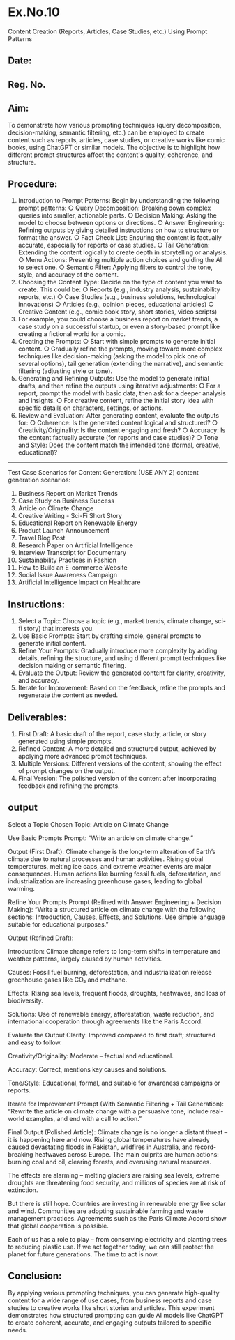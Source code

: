 # Ex.No.10
Content Creation (Reports, Articles, Case Studies, etc.) Using Prompt Patterns

## Date:
## Reg. No.

## Aim:
To demonstrate how various prompting techniques (query decomposition, decision-making, semantic filtering, etc.) can be employed to create content such as reports, articles, case studies, or creative works like comic books, using ChatGPT or similar models. The objective is to highlight how different prompt structures affect the content's quality, coherence, and structure.

## Procedure:
1.	Introduction to Prompt Patterns: Begin by understanding the following prompt patterns:
○	Query Decomposition: Breaking down complex queries into smaller, actionable parts.
○	Decision Making: Asking the model to choose between options or directions.
○	Answer Engineering: Refining outputs by giving detailed instructions on how to structure or format the answer.
○	Fact Check List: Ensuring the content is factually accurate, especially for reports or case studies.
○	Tail Generation: Extending the content logically to create depth in storytelling or analysis.
○	Menu Actions: Presenting multiple action choices and guiding the AI to select one.
○	Semantic Filter: Applying filters to control the tone, style, and accuracy of the content.
2.	Choosing the Content Type: Decide on the type of content you want to create. This could be:
○	Reports (e.g., industry analysis, sustainability reports, etc.)
○	Case Studies (e.g., business solutions, technological innovations)
○	Articles (e.g., opinion pieces, educational articles)
○	Creative Content (e.g., comic book story, short stories, video scripts)
3.	For example, you could choose a business report on market trends, a case study on a successful startup, or even a story-based prompt like creating a fictional world for a comic.
4.	Creating the Prompts:
○	Start with simple prompts to generate initial content.
○	Gradually refine the prompts, moving toward more complex techniques like decision-making (asking the model to pick one of several options), tail generation (extending the narrative), and semantic filtering (adjusting style or tone).
5.	Generating and Refining Outputs: Use the model to generate initial drafts, and then refine the outputs using iterative adjustments:
○	For a report, prompt the model with basic data, then ask for a deeper analysis and insights.
○	For creative content, refine the initial story idea with specific details on characters, settings, or actions.
6.	Review and Evaluation: After generating content, evaluate the outputs for:
○	Coherence: Is the generated content logical and structured?
○	Creativity/Originality: Is the content engaging and fresh?
○	Accuracy: Is the content factually accurate (for reports and case studies)?
○	Tone and Style: Does the content match the intended tone (formal, creative, educational)?
________________________________________
Test Case Scenarios for Content Generation: (USE ANY 2)
content generation scenarios:
1.	Business Report on Market Trends
2.	Case Study on Business Success
3.	Article on Climate Change
4.	Creative Writing - Sci-Fi Short Story
5.	Educational Report on Renewable Energy
6.	Product Launch Announcement
7.	Travel Blog Post
8.	Research Paper on Artificial Intelligence
9.	Interview Transcript for Documentary
10.	Sustainability Practices in Fashion
11.	How to Build an E-commerce Website
12.	Social Issue Awareness Campaign
13.	Artificial Intelligence Impact on Healthcare
## Instructions:
1.	Select a Topic: Choose a topic (e.g., market trends, climate change, sci-fi story) that interests you.
2.	Use Basic Prompts: Start by crafting simple, general prompts to generate initial content.
3.	Refine Your Prompts: Gradually introduce more complexity by adding details, refining the structure, and using different prompt techniques like decision making or semantic filtering.
4.	Evaluate the Output: Review the generated content for clarity, creativity, and accuracy.
5.	Iterate for Improvement: Based on the feedback, refine the prompts and regenerate the content as needed.

## Deliverables:
1.	First Draft: A basic draft of the report, case study, article, or story generated using simple prompts.
2.	Refined Content: A more detailed and structured output, achieved by applying more advanced prompt techniques.
3.	Multiple Versions: Different versions of the content, showing the effect of prompt changes on the output.
4.	Final Version: The polished version of the content after incorporating feedback and refining the prompts.
## output
Select a Topic
Chosen Topic: Article on Climate Change

Use Basic Prompts
Prompt: “Write an article on climate change.”

Output (First Draft): Climate change is the long-term alteration of Earth’s climate due to natural processes and human activities. Rising global temperatures, melting ice caps, and extreme weather events are major consequences. Human actions like burning fossil fuels, deforestation, and industrialization are increasing greenhouse gases, leading to global warming.

Refine Your Prompts
Prompt (Refined with Answer Engineering + Decision Making): “Write a structured article on climate change with the following sections: Introduction, Causes, Effects, and Solutions. Use simple language suitable for educational purposes.”

Output (Refined Draft):

Introduction: Climate change refers to long-term shifts in temperature and weather patterns, largely caused by human activities.

Causes: Fossil fuel burning, deforestation, and industrialization release greenhouse gases like CO₂ and methane.

Effects: Rising sea levels, frequent floods, droughts, heatwaves, and loss of biodiversity.

Solutions: Use of renewable energy, afforestation, waste reduction, and international cooperation through agreements like the Paris Accord.

Evaluate the Output
Clarity: Improved compared to first draft; structured and easy to follow.

Creativity/Originality: Moderate – factual and educational.

Accuracy: Correct, mentions key causes and solutions.

Tone/Style: Educational, formal, and suitable for awareness campaigns or reports.

Iterate for Improvement
Prompt (With Semantic Filtering + Tail Generation): “Rewrite the article on climate change with a persuasive tone, include real-world examples, and end with a call to action.”

Final Output (Polished Article): Climate change is no longer a distant threat – it is happening here and now. Rising global temperatures have already caused devastating floods in Pakistan, wildfires in Australia, and record-breaking heatwaves across Europe. The main culprits are human actions: burning coal and oil, clearing forests, and overusing natural resources.

The effects are alarming – melting glaciers are raising sea levels, extreme droughts are threatening food security, and millions of species are at risk of extinction.

But there is still hope. Countries are investing in renewable energy like solar and wind. Communities are adopting sustainable farming and waste management practices. Agreements such as the Paris Climate Accord show that global cooperation is possible.

Each of us has a role to play – from conserving electricity and planting trees to reducing plastic use. If we act together today, we can still protect the planet for future generations. The time to act is now.
## Conclusion:
By applying various prompting techniques, you can generate high-quality content for a wide range of use cases, from business reports and case studies to creative works like short stories and articles. This experiment demonstrates how structured prompting can guide AI models like ChatGPT to create coherent, accurate, and engaging outputs tailored to specific needs.
